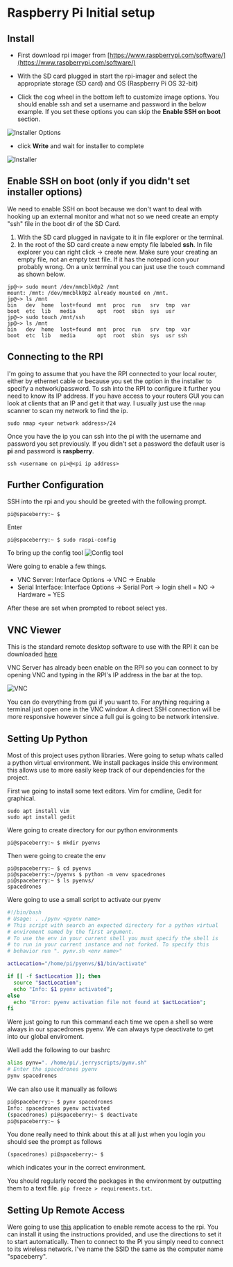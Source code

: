 # Raspberry Pi Initial setup
## Install
- First download rpi imager from [https://www.raspberrypi.com/software/](https://www.raspberrypi.com/software/)

- With the SD card plugged in start the rpi-imager and select the appropriate storage (SD card) and OS (Raspberry Pi OS 32-bit)

- Click the cog wheel in the bottom left to customize image options. You should enable ssh and set a username and password in the below example. If you set these options you can skip the **Enable SSH on boot** section.

![Installer Options](./imgs/install_options.png)

- click **Write** and wait for installer to complete

![Installer](./imgs/rpi_installer.png)

## Enable SSH on boot (only if you didn't set installer options)
We need to enable SSH on boot because we don't want to deal with hooking up an external monitor and what not so we need create an empty "ssh" file in the boot dir
of the SD Card.

1. With the SD card plugged in navigate to it in file explorer or the terminal.
2. In the root of the SD card create a new empty file labeled **ssh**. In file explorer you can right click -> create new. Make sure your creating an empty file, not an empty text file. If it has the notepad icon your probably wrong. On a unix terminal you can just use the `touch` command as shown below.
```
jp@~> sudo mount /dev/mmcblk0p2 /mnt
mount: /mnt: /dev/mmcblk0p2 already mounted on /mnt.
jp@~> ls /mnt
bin   dev  home  lost+found  mnt  proc  run   srv  tmp  var
boot  etc  lib   media       opt  root  sbin  sys  usr
jp@~> sudo touch /mnt/ssh      
jp@~> ls /mnt
bin   dev  home  lost+found  mnt  proc  run   srv  tmp  var
boot  etc  lib   media       opt  root  sbin  sys  usr ssh
```

## Connecting to the RPI
I'm going to assume that you have the RPI connected to your local router, either by ethernet cable or because you set the option in the installer to specify a network/password. To ssh into the RPI to configure it further you need to know its IP address. If you have access to your routers GUI you can look at clients that an IP and get it that way. I usually just use the `nmap` scanner to scan my network to find the ip.
```
sudo nmap <your network address>/24
```
Once you have the ip you can ssh into the pi with the username and password you set previously. If you didn't set a password the default user is **pi** and password is **raspberry**.
```
ssh <username on pi>@<pi ip address>
```

## Further Configuration
SSH into the rpi and you should be greeted with the following prompt.
```
pi@spaceberry:~ $ 
```
Enter
```
pi@spaceberry:~ $ sudo raspi-config
```
To bring up the config tool
![Config tool](./imgs/rasp-config.png)

Were going to enable a few things.
- VNC Server: Interface Options -> VNC -> Enable
- Serial Interface: Interface Options -> Serial Port -> login shell = NO -> Hardware = YES

After these are set when prompted to reboot select yes.

## VNC Viewer
This is the standard remote desktop software to use with the RPI it can be downloaded [here](https://www.realvnc.com/en/connect/download/viewer/windows/)

VNC Server has already been enable on the RPI so you can connect to by opening VNC and typing in the RPI's IP address in the bar at the top.

![VNC](./imgs/vnc_viewer.png)

You can do everything from gui if you want to. For anything requiring a terminal just open one in the VNC window. A direct SSH connection will be more responsive however since a full gui is going to be network intensive.

## Setting Up Python
Most of this project uses python libraries. Were going to setup whats called a python virtual environment. We install packages inside this environment this allows use to more easily keep track of our dependencies for the project.

First we going to install some text editors. Vim for cmdline, Gedit for graphical.
```
sudo apt install vim
sudo apt install gedit
```

Were going to create directory for our python environments
```
pi@spaceberry:~ $ mkdir pyenvs
```
Then were going to create the env
```
pi@spaceberry:~ $ cd pyenvs
pi@spaceberry:~/pyenvs $ python -m venv spacedrones
pi@spaceberry:~ $ ls pyenvs/
spacedrones
```
Were going to use a small script to activate our pyenv
```bash
#!/bin/bash
# Usage: . ./pynv <pyenv name>
# This script with search an expected directory for a python virtual
# enviroment named by the first argument.
# To use the env in your current shell you must specify the shell is
# to run in your current instance and not forked. To specify this
# behavior run ". pynv.sh <env name>"

actLocation="/home/pi/pyenvs/$1/bin/activate"

if [[ -f $actLocation ]]; then
  source "$actLocation";
  echo "Info: $1 pyenv activated";
else
  echo "Error: pyenv activation file not found at $actLocation";
fi
```

Were just going to run this command each time we open a shell so were always in our spacedrones pyenv. We can always type deactivate to get into our global enviroment.

Well add the following to our bashrc
```bash
alias pynv=". /home/pi/.jerryscripts/pynv.sh"
# Enter the spacedrones pyenv
pynv spacedrones
```

We can also use it manually as follows
```bash
pi@spaceberry:~ $ pynv spacedrones
Info: spacedrones pyenv activated
(spacedrones) pi@spaceberry:~ $ deactivate
pi@spaceberry:~ $ 
```

You done really need to think about this at all just when you login you should see the prompt as follows
```
(spacedrones) pi@spaceberry:~ $
```
which indicates your in the correct environment.

You should regularly record the packages in the environment by outputting them to a text file. `pip freeze > requirements.txt`.

## Setting Up Remote Access
Were going to use [this](https://github.com/lakinduakash/linux-wifi-hotspot) application to enable remote access to the rpi. You can install it using the instructions provided, and use the directions to set it to start automatically. Then to connect to the PI you simply need to connect to its wireless network. I've name the SSID the same as the computer name "spaceberry".
